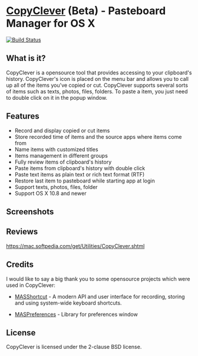 # [CopyClever](https://www.cleverstuffs.com) (Beta) - Pasteboard Manager for OS X

[![Build Status](https://travis-ci.org/quangnguyen/CopyClever.svg?branch=master)](https://travis-ci.org/quangnguyen/CopyClever)

## What is it?
CopyClever is a opensource tool that provides accessing to your clipboard's history. CopyClever's icon is placed on the menu bar and allows you to call up all of the items you've copied or cut. CopyClever supports several sorts of items such as texts, photos, files, folders. To paste a item, you just need to double click on it in the popup window.

## Features

* Record and display copied or cut items
* Store recorded time of items and the source apps where items come from
* Name items with customized titles
* Items management in different groups
* Fully review items of clipboard's history
* Paste items from clipboard's history with double click
* Paste text items as plain text or rich text format (RTF)
* Restore last item to pasteboard while starting app at login
* Support texts, photos, files, folder
* Support OS X 10.8 and newer

## Screenshots

## Reviews
https://mac.softpedia.com/get/Utilities/CopyClever.shtml


## Credits

I would like to say a big thank you to some opensource projects which were used in CopyClever:

* [MASShortcut](https://github.com/shpakovski/MASShortcut) - A modern API and user interface for recording, storing and using system-wide keyboard shortcuts.

* [MASPreferences](https://github.com/shpakovski/MASPreferences) - Library for preferences window

## License

CopyClever is licensed under the 2-clause BSD license.

